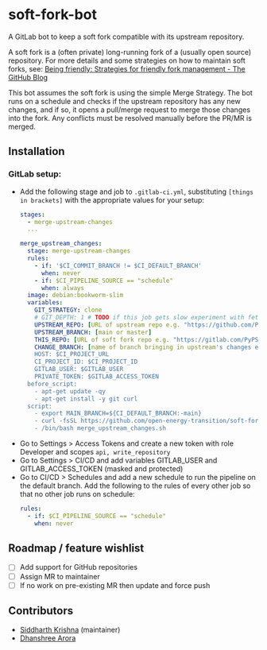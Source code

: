 # soft-fork-bot

A GitLab bot to keep a soft fork compatible with its upstream repository.

A soft fork is a (often private) long-running fork of a (usually open source) repository. For more details and some strategies on how to maintain soft forks, see:
[Being friendly: Strategies for friendly fork management - The GitHub Blog](https://github.blog/2022-05-02-friend-zone-strategies-friendly-fork-management/)

This bot assumes the soft fork is using the simple Merge Strategy. The bot runs on a schedule and checks if the upstream repository has any new changes, and if so, it opens a pull/merge request to merge those changes into the fork. Any conflicts must be resolved manually before the PR/MR is merged.

## Installation

### GitLab setup:

- Add the following stage and job to `.gitlab-ci.yml`, substituting `[things in brackets]` with the appropriate values for your setup:
  ```yml
  stages:
    - merge-upstream-changes
    ...

  merge_upstream_changes:
    stage: merge-upstream-changes
    rules:
      - if: '$CI_COMMIT_BRANCH != $CI_DEFAULT_BRANCH'
        when: never
      - if: $CI_PIPELINE_SOURCE == "schedule"
        when: always
    image: debian:bookworm-slim
    variables:
      GIT_STRATEGY: clone
      # GIT_DEPTH: 1 # TODO if this job gets slow experiment with fetching less
      UPSTREAM_REPO: [URL of upstream repo e.g. "https://github.com/PyPSA/pypsa-eur"]
      UPSTREAM_BRANCH: [main or master]
      THIS_REPO: [URL of soft fork repo e.g. "https://gitlab.com/PyPSA/pypsa-eur-fork"]
      CHANGE_BRANCH: [name of branch bringing in upstream's changes e.g. "upstream_changes"]
      HOST: $CI_PROJECT_URL
      CI_PROJECT_ID: $CI_PROJECT_ID
      GITLAB_USER: $GITLAB_USER
      PRIVATE_TOKEN: $GITLAB_ACCESS_TOKEN
    before_script:
      - apt-get update -qy
      - apt-get install -y git curl
    script:
      - export MAIN_BRANCH=${CI_DEFAULT_BRANCH:-main}
      - curl -fsSL https://github.com/open-energy-transition/soft-fork-bot/raw/main/merge_upstream_changes.sh -o merge_upstream_changes.sh
      - /bin/bash merge_upstream_changes.sh
  ```
- Go to Settings > Access Tokens and create a new token with role Developer and scopes `api, write_repository`
- Go to Settings > CI/CD and add variables GITLAB_USER and GITLAB_ACCESS_TOKEN (masked and protected)
- Go to CI/CD > Schedules and add a new schedule to run the pipeline on the default branch.
  Add the following to the rules of every other job so that no other job runs on schedule:
  ```yml
  rules:
    - if: $CI_PIPELINE_SOURCE == "schedule"
      when: never
  ```

## Roadmap / feature wishlist

- [ ] Add support for GitHub repositories
- [ ] Assign MR to maintainer
- [ ] If no work on pre-existing MR then update and force push

## Contributors

- [Siddharth Krishna](https://github.com/siddharth-krishna) (maintainer)
- [Dhanshree Arora](https://github.com/DhanshreeA)
